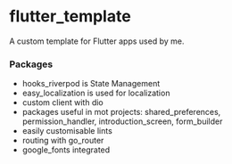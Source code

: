 # flutter_template

A custom template for Flutter apps used by me.

### Packages
* hooks_riverpod is State Management
* easy_localization is used for localization
* custom client with dio
* packages useful in mot projects: shared_preferences, permission_handler, introduction_screen,
  form_builder
* easily customisable lints
* routing with go_router
* google_fonts integrated